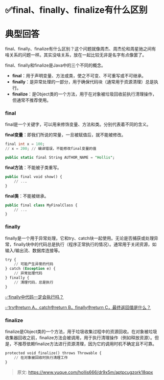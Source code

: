 # ✅final、finally、finalize有什么区别


# 典型回答

final、finally、finalize有什么区别？这个问题就像周杰、周杰伦和周星驰之间有啥关系的问题一样。其实没啥关系，放在一起比较无非是名字有点像罢了。

final、finally和finalize是Java中的三个不同的概念。

- **final**：用于声明变量、方法或类，使之不可变、不可重写或不可继承。
- **finally**：是异常处理的一部分，用于确保代码块（通常用于资源清理）总是执行。
- **finalize**：是Object类的一个方法，用于在对象被垃圾回收前执行清理操作，但通常不推荐使用。

### final

final是一个关键字，可以用来修饰变量、方法和类。分别代表着不同的含义。

**final变量**：即我们所说的常量，一旦被赋值后，就不能被修改。

```sql
final int x = 100;
// x = 200; // 编译错误，不能修改final变量的值

public static final String AUTHOR_NAME = "Hollis";
```

**final方法**：不能被子类重写。

```sql
public final void show() {
    // ...
}
```

**final类**：不能被继承。

```sql
public final class MyFinalClass {
    // ...
}
```


### finally

finally是一个用于异常处理，它和try、catch块一起使用。无论是否捕获或处理异常，finally块中的代码总是执行（程序正常执行的情况）。通常用于关闭资源，如输入/输出流、数据库连接等。

```sql
try {
    // 可能产生异常的代码
} catch (Exception e) {
    // 异常处理代码
} finally {
    // 清理代码，总是执行
}

```

[✅finally中代码一定会执行吗？](https://www.yuque.com/hollis666/dr9x5m/rs846vlvpa7dwe3v?view=doc_embed)

[✅try中return A，catch中return B，finally中return C，最终返回值是什么？](https://www.yuque.com/hollis666/dr9x5m/ltw8ngs7yntrdk3a?view=doc_embed)



### finalize
finalize是Object类的一个方法，用于垃圾收集过程中的资源回收。在对象被垃圾收集器回收之前，finalize方法会被调用，用于执行清理操作（例如释放资源）。但是，不推荐依赖finalize方法进行资源清理，因为它的调用时机不确定且不可靠。

```sql
protected void finalize() throws Throwable {
    // 在对象被回收时执行清理工作
}
```




> 原文: <https://www.yuque.com/hollis666/dr9x5m/aptpcugzork18qpx>
